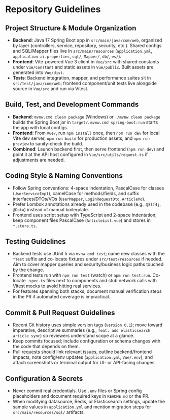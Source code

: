 # Repository Guidelines

## Project Structure & Module Organization
- **Backend**: Java 17 Spring Boot app in `src/main/java/com/web`, organized by layer (controllers, service, repository, security, etc.). Shared configs and SQL/Mapper files live in `src/main/resources` (`application.yml`, `application-ai.properties`, `sql/`, `Mapper/`, `db/`, `es/`).
- **Frontend**: Vite-powered Vue 3 client in `Vue/src` with shared constants under `Vue/Constant` and static assets in `Vue/public`. Built assets are generated into `Vue/dist`.
- **Tests**: Backend integration, mapper, and performance suites sit in `src/test/java/com/web`; frontend component/unit tests live alongside source in `Vue/src` and run via Vitest.

## Build, Test, and Development Commands
- **Backend**: `mvnw.cmd clean package` (Windows) or `./mvnw clean package` builds the Spring Boot jar in `target/`. `mvnw.cmd spring-boot:run` starts the app with local configs.
- **Frontend**: From `Vue/`, run `npm install` once, then `npm run dev` for local Vite dev server, `npm run build` for production assets, and `npm run preview` to sanity-check the build.
- **Combined**: Launch backend first, then serve frontend (`npm run dev`) and point it at the API host configured in `Vue/src/utils/request.ts` if adjustments are needed.

## Coding Style & Naming Conventions
- Follow Spring conventions: 4-space indentation, PascalCase for classes (`UserServiceImpl`), camelCase for methods/fields, and suffix interfaces/DTOs/VOs (`UserMapper`, `LoginRequestDto`, `ArticleVo`).
- Prefer Lombok annotations already used in the codebase (e.g., `@Slf4j`, `@Data`) instead of manual boilerplate.
- Frontend uses script setup with TypeScript and 2-space indentation; keep component files PascalCase (`ArticleList.vue`) and stores in `*.store.ts`.

## Testing Guidelines
- Backend tests use JUnit 5 via `mvnw.cmd test`; name new classes with the `*Test` suffix and co-locate fixtures under `src/test/resources` if needed. Aim to cover mapper queries and security/business logic paths touched by the change.
- Frontend tests run with `npm run test` (watch) or `npm run test:run`. Co-locate `.spec.ts` files next to components and stub network calls with Vitest mocks to avoid hitting real services.
- For features spanning both stacks, document manual verification steps in the PR if automated coverage is impractical.

## Commit & Pull Request Guidelines
- Recent Git history uses simple version tags (`version 0.1`); move toward imperative, descriptive summaries (e.g., `feat: add elasticsearch article sync`) so reviewers understand scope at a glance.
- Keep commits focused; include configuration or schema changes with the code that depends on them.
- Pull requests should link relevant issues, outline backend/frontend impacts, note config/env updates (`application.yml`, `Vue/.env`), and attach screenshots or terminal output for UI- or API-facing changes.

## Configuration & Secrets
- Never commit real credentials. Use `.env` files or Spring config placeholders and document required keys in `README.md` or the PR.
- When modifying datasource, Redis, or Elasticsearch settings, update the sample values in `application.yml` and mention migration steps for `src/main/resources/sql/` artifacts.
